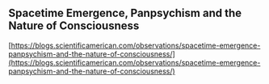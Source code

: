 ## Spacetime Emergence, Panpsychism and the Nature of Consciousness
  
  [https://blogs.scientificamerican.com/observations/spacetime-emergence-panpsychism-and-the-nature-of-consciousness/](https://blogs.scientificamerican.com/observations/spacetime-emergence-panpsychism-and-the-nature-of-consciousness/)
